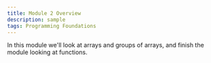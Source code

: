 ```yaml
---
title: Module 2 Overview
description: sample
tags: Programming Foundations
---
```


In this module we'll look at arrays and groups of arrays, and finish the module looking at functions.
